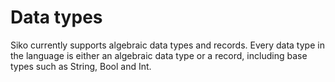 # Data types

Siko currently supports algebraic data types and records. Every data type in the language is either an algebraic data type or a record, including base types such as String, Bool and Int.